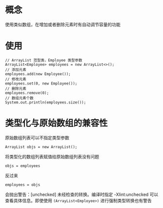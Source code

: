 # 概念

使用类似数组，在增加或者删除元素时有自动调节容量的功能

# 使用

```
// ArrayList 范型类，Employee 类型参数
ArrayList<Employee> employees = new ArrayList<>();
// 添加元素
employees.add(new Employee());
// 修改元素
employees.set(0, new Employee());
// 删除元素
employees.remove(0);
// 数组元素个数
System.out.println(employees.size());
```

# 类型化与原始数组的兼容性

原始数组列表可以不指定类型参数

```
ArrayList objs = new ArrayList();
```

将类型化的数组列表赋值给原始数组列表没有问题

```
objs = employees
```

反过来

```
employees = objs
```

会抛出警告：[unchecked] 未经检查的转换。编译时指定 -Xlint:unchecked 可以查看具体信息。即使使用 `(ArrayList<Employee>)` 进行强制类型转换也有警告

